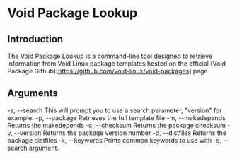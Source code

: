 # Void Package Lookup

## Introduction

The Void Package Lookup is a command-line tool designed to retrieve information from Void Linux package templates hosted on the official (Void Package Github)[https://github.com/void-linux/void-packages] page

## Arguments
  -s, --search <package-name>  This will prompt you to use a search parameter, "version" for example.
  -p, --package <package-name> Retrieves the full template file
  -m, --makedepends <package-name> Returns the makedepends
  -c, --checksum <package-name> Returns the package checksum
  -v, --version <package-name> Returns the package version number
  -d, --distfiles <package-name> Returns the package distfiles
  -k, --keywords <package-name> Prints common keywords to use with -s, --search argument.
